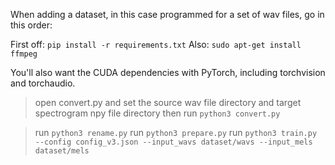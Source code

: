 When adding a dataset, in this case programmed for a set of wav files, go in this order:

First off:
`pip install -r requirements.txt`
Also:
`sudo apt-get install ffmpeg`

You'll also want the CUDA dependencies with PyTorch, including torchvision and torchaudio.

> open convert.py and set the source wav file directory and target spectrogram npy file directory then run `python3 convert.py`

> run `python3 rename.py`
> run `python3 prepare.py`
> run `python3 train.py --config config_v3.json --input_wavs dataset/wavs --input_mels dataset/mels`

